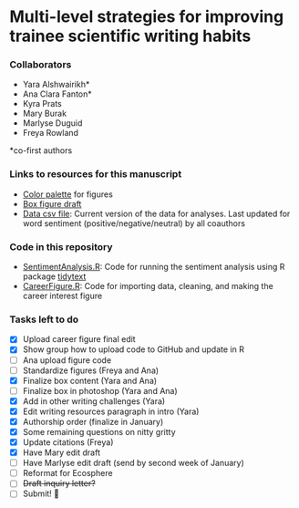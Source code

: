 # Multi-level strategies for improving trainee scientific writing habits

### Collaborators

- Yara Alshwairikh*
- Ana Clara Fanton*
- Kyra Prats
- Mary Burak
- Marlyse Duguid
- Freya Rowland

*co-first authors

### Links to resources for this manuscript
* [Color palette](<https://coolors.co/405364-585b74-6c5b7b-966480-c6798f-df858e-eda09c> "Color palette") for figures
* [Box figure draft](<https://docs.google.com/presentation/d/1CSUlPH7a5M1es4IyuSy8WH2JvQX9nPUwl5_y_ahd9Xg/edit#slide=id.gcb8342311d_1_0.>)
* [Data csv file](<data/dataclean_Nov2.csv>): Current version of the data for analyses. Last updated for word sentiment (positive/negative/neutral) by all coauthors

### Code in this repository
* [SentimentAnalysis.R](<code/SentimentAnalysis.R>): Code for running the sentiment analysis using R package [tidytext](<https://www.tidytextmining.com/sentiment.html>)
* [CareerFigure.R](<code/CareerFigure.R>): Code for importing data, cleaning, and making the career interest figure

### Tasks left to do
- [x] Upload career figure final edit
- [x] Show group how to upload code to GitHub and update in R
- [ ] Ana upload figure code
- [ ] Standardize figures (Freya and Ana)
- [x] Finalize box content (Yara and Ana)
- [ ] Finalize box in photoshop (Yara and Ana)
- [x] Add in other writing challenges (Yara)
- [x] Edit writing resources paragraph in intro (Yara)
- [x] Authorship order (finalize in January)
- [x] Some remaining questions on nitty gritty
- [x] Update citations (Freya)
- [x] Have Mary edit draft
- [ ] Have Marlyse edit draft (send by second week of January)
- [ ] Reformat for Ecosphere
- [ ] ~~Draft inquiry letter?~~
- [ ] Submit! :tada:
